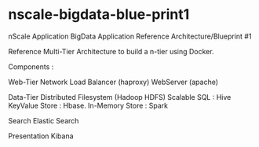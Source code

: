 nscale-bigdata-blue-print1
==========================

nScale Application BigData Application Reference Architecture/Blueprint #1

Reference Multi-Tier Architecture to build a n-tier using Docker.

Components :

 Web-Tier
  Network Load Balancer (haproxy)
  WebServer (apache)

 Data-Tier
  Distributed Filesystem (Hadoop HDFS)
  Scalable SQL : Hive
  KeyValue Store : Hbase.
  In-Memory Store : Spark

 Search 
  Elastic Search

 Presentation 
  Kibana

